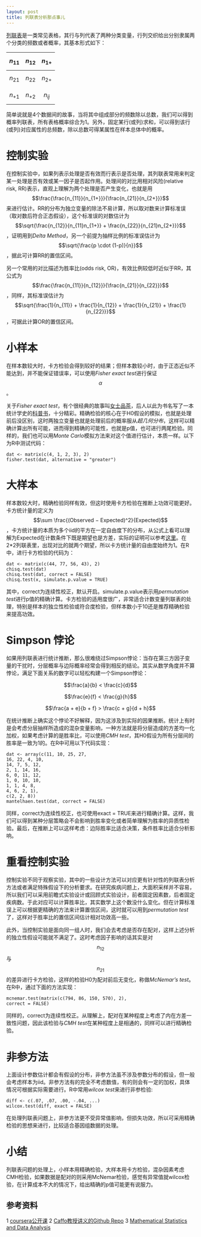 ```yaml
---
layout: post
title: 列联表分析那点事儿
---
```


[列联表](https://en.wikipedia.org/wiki/Contingency_table)是一类常见表格，其行与列代表了两种分类变量，行列交织给出分别隶属两个分类的频数或者概率，其基本形式如下：

 $$n_{11}$$ | $$n_{12} $$ | $$n_{1+}$$|
 ---------- | ----------- | ----------|
 $$n_{21}$$ | $$n_{22} $$ | $$n_{2+}$$|
 $$n_{+1}$$ | $$n_{+2}$$  | $$n_{ij}$$|
 
简单说就是4个数据间的故事，当将其中组成部分的频数除以总数，我们可以得到概率列联表，所有表格概率综合为1。另外，固定某行(或列)求和，可以得到该行(或列)对应属性的总频数，除以总数可得某属性在样本总体中的概率。

# 控制实验

在控制实验中，如果列表示处理是否有效而行表示是否处理，其列联表常用来判定某一处理是否有效或某一因子是否起作用。处理间的对比用相对风险(relative risk, RR)表示，直观上理解为两个处理是否产生变化，也就是用$$\frac{\frac{n_{11}}{n_{1+}}}{\frac{n_{21}}{n_{2+}}}$$来进行估计。RR的分布为独立变量的除法不易计算，所以取对数来计算标准误（取对数后符合正态假设），这个标准误的对数估计为$$\sqrt{\frac{n_{12}}{n_{11}n_{1+}} + \frac{n_{22}}{n_{21}n_{2+}}}$$，证明用到*Delta Method*，另一个前提为抽样比例的标准误估计为$$\sqrt{\frac{p \cdot (1-p)}{n}}$$，据此可计算RR的置信区间。

另一个常用的对比描述为胜率比(odds risk, OR)，有效比例较低时近似于RR，其公式为$$\frac{\frac{n_{11}}{n_{12}}}{\frac{n_{21}}{n_{22}}}$$，同样，其标准误估计为$$\sqrt{\frac{1}{n_{11}} + \frac{1}{n_{12}} + \frac{1}{n_{21}} + \frac{1}{n_{22}}}$$，可据此计算OR的置信区间。

# 小样本

在样本数较大时，卡方检验会得到较好的结果；但样本数较小时，由于正态近似不能达到，并不能保证错误率，可以使用*Fisher exact test*进行保证$$\alpha$$。

关于*Fisher exact test*，有个很经典的故事叫[女士品茶](https://en.wikipedia.org/wiki/Lady_tasting_tea)，后人以此为书名写了一本统计学史的[科普书](http://book.douban.com/subject/1626392/)，十分精彩。精确检验的核心在于H0假设的模拟，也就是处理前后没区别，这时两独立变量也就是处理前后的概率服从*超几何分布*，这样可以精确计算出所有可能，进而得到精确的可能性，也就是p值，也可进行两尾检验。同样的，我们也可以用*Monte Carlo*模拟方法来对这个值进行估计，本质一样。以下为R中测试代码：

```{r}
dat <- matrix(c(4, 1, 2, 3), 2)
fisher.test(dat, alternative = "greater")
```

# 大样本

样本数较大时，精确检验同样有效，但这时使用卡方检验在推断上功效可能更好。卡方统计量的定义为$$\sum \frac{(Observed − Expected)^2}{Expected}$$，卡方统计量的本质为多个iid的平方在一定自由度下的分布，从公式上看可以理解为Expected在计数条件下既是期望也是方差，实际的证明可以参考[这里](http://ocw.mit.edu/courses/mathematics/18-443-statistics-for-applications-fall-2006/lecture-notes/lecture11.pdf)。在2*2列联表里，出现对比的就两个期望，所以卡方统计量的自由度始终为1。在R中，进行卡方检验的代码为：

```{r}
dat <- matrix(c(44, 77, 56, 43), 2)
chisq.test(dat)
chisq.test(dat, correct = FALSE)
chisq.test(x, simulate.p.value = TRUE)
```

其中，correct为连续性校正，默认开启。simulate.p.value表示用*permutation test*进行p值的精确计算。卡方检验的适用度很广，非常适合计数变量列联表的处理，特别是样本的独立性检验或符合度检验，但样本数小于10还是推荐精确检验来提高功效。

# Simpson 悖论

如果用列联表进行统计推断，那么很难绕过Simpson悖论：当存在第三方因子变量的干扰时，分层概率与边际概率经常会得到相反的结论。其实从数学角度并不算悖论，满足下面关系的数字可以轻松构建一个Simpson悖论：

$$\frac{a}{b} < \frac{c}{d}$$

$$\frac{e}{f} < \frac{g}{h}$$

$$\frac{a + e}{b + f} > \frac{c + g}{d + h}$$

在统计推断上确实这个悖论不好解释，因为这涉及到实际的因果推断。统计上有时是会考虑分层抽样所造成的混杂变量影响，一种方法就是将分层造成的方差均一化加权，如果考虑计算的是胜率比，可以使用*CMH test*，其H0假设为所有分层间的胜率是一致为1的。在R中可用以下代码实现：

```{r}
dat <- array(c(11, 10, 25, 27, 
16, 22, 4, 10,
14, 7, 5, 12,
2, 1, 14, 16,
6, 0, 11, 12,
1, 0, 10, 10,
1, 1, 4, 8,
4, 6, 2, 1),
c(2, 2, 8))
mantelhaen.test(dat, correct = FALSE)
```

同样，correct为连续性校正，也可使用exact = TRUE来进行精确计算。这样，我们可以得到某种分层策略会不会影响到胜率变化或者简单理解为胜率的异质性检验。最后，在推断上可以这样考虑：边际胜率比适合决策，条件胜率比适合分析影响。

# 重看控制实验

控制实验不同于观察实验，其中的一些设计方法可以对应更有针对性的列联表分析方法或者满足特殊假设下的分析要求。在研究疾病问题上，大面积采样并不容易，所以我们可以采用前瞻式实验设计或回顾式实验设计，前者固定因素数，后者固定疾病数。于此对应可以计算胜率比，其实数学上这个数没什么变化。但在计算标准误上可以根据更精确的方法来计算置信区间，这时就可以用到*permutation test*了，这样对于胜率比的置信区间估计相对功效高一些。

此外，当控制实验是面向同一组人时，我们会去考虑是否存在配对，这样上述分析的独立性假设可能就不满足了。这时考虑因子影响的话其实是对$$n_{12}$$与$$n_{21}$$的差异进行卡方检验，这样的检验H0为配对前后无变化，称做*McNemar’s test*。在R中，通过下面的方法实现：

```{r}
mcnemar.test(matrix(c(794, 86, 150, 570), 2),
correct = FALSE)
```

同样的，correct为连续性校正。从理解上，配对在某种程度上考虑了内在方差一致性问题，因此该检验与*CMH test*在某种程度上是相通的，同样可以进行精确检验。

# 非参方法

上面设计参数估计都会有假设的分布，非参方法虽不涉及参数分布的假设，但一般会考虑样本为iid。非参方法有的完全不考虑数值，有的则会有一定的加权，具体情况可根据实际需要进行。R中常用*wilcox test*来进行非参检验:

```{r}
diff <- c(.07, .07, .00, -.04, ...)
wilcox.test(diff, exact = FALSE)
```

在处理列联表问题上，非参方法更不受异常值影响，但损失功效，所以可采用精确检验的思想来进行，比较适合基因组数据的处理。

# 小结

列联表问题的处理上，小样本用精确检验，大样本用卡方检验，混杂因素考虑CMH检验，如果数据是配对的则采用McNemar检验，感觉有异常值就wilcox检验，在计算成本不大的情况下，给出精确的p值可能更有说服力。

## 参考资料

1 [coursera公开课](https://class.coursera.org/biostats2-002)
2 [Caffo教授讲义的Github Repo](https://github.com/bcaffo/MathematicsBiostatisticsBootCamp2)
3 [Mathematical Statistics and Data Analysis](http://www.amazon.com/Mathematical-Statistics-Analysis-Duxbury-Advanced/dp/0534399428)